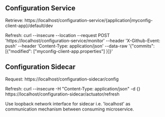 ## Configuration Service

Retrieve: https://localhost/configuration-service/{application|myconfig-client-app}/default/dev

Refresh: curl --insecure --location --request POST 'https://localhost/configuration-service/monitor' --header 'X-Github-Event: push' --header 'Content-Type: application/json' --data-raw '{"commits": [{"modified": ["myconfig-client-app.properties"] }]}'

## Configuration Sidecar

Request: https://localhost/configuration-sidecar/config

Refresh: curl --insecure -H "Content-Type: application/json" -d {} https://localhost/configuration-sidecar/actuator/refresh

Use loopback network interface for sidecar i.e. 'localhost' as communication mechanism between consuming microservice.
